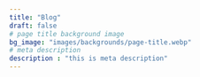```yaml
---
title: "Blog"
draft: false
# page title background image
bg_image: "images/backgrounds/page-title.webp"
# meta description
description : "this is meta description"
---
```

